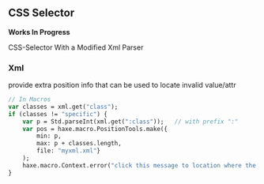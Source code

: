 CSS Selector
--------

**Works In Progress**


CSS-Selector With a Modified Xml Parser

### Xml

provide extra position info that can be used to locate invalid value/attr

```hx
// In Macros
var classes = xml.get("class");
if (classes != "specific") {
	var p = Std.parseInt(xml.get(":class"));   // with prefix ":"
	var pos = haxe.macro.PositionTools.make({
		min: p,
		max: p + classes.length,
		file: "myxml.xml"}
	);
	haxe.macro.Context.error("click this message to location where the error occurred.", pos);
}
```